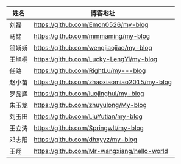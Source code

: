 姓名  |  博客地址
--------|-------------
刘磊  |https://github.com/Emon0526/my-blog
马铭  |https://github.com/mmmaming/my-blog
翁娇娇|https://github.com/wengjiaojiao/my-blog
王旭桐|https://github.com/Lucky-LengYi/my-blog
任路|https://github.com/RightLu/my---blog
赵小苗|https://github.com/zhaoxiaomiao2015/my-blog
罗晶辉|https://github.com/luojinghui/my-blog
朱玉龙|https://github.com/zhuyulong/My-blog
刘玉田|https://github.com/LiuYutian/my-blog
王立涛|https://github.com/Springwlt/my-blog
邓志阳|https://github.com/dhxyyz/my-blog
王翔|https://github.com/Mr-wangxiang/hello-world
